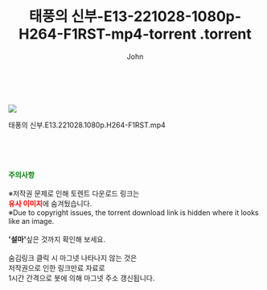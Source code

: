 ﻿---
layout: post
title:  "                   태풍의 신부-E13-221028-1080p-H264-F1RST-mp4-torrent                .torrent"
author: John
categories: [ 드라마 ]
tags: [  ]
image: https://torrentrj59.com/uploadfile/full/faf2cf5840419a09e6649ec5fb5440fa9ca6765b.jpg 
description: "                   태풍의 신부-E13-221028-1080p-H264-F1RST-mp4-torrent                 torrent 정보 공유"
toc: true
toc_sticky: true
---

<br>
<p><img src="https://torrentrj59.com/uploadfile/full/faf2cf5840419a09e6649ec5fb5440fa9ca6765b.jpg"/></p>
 태풍의 신부.E13.221028.1080p.H264-F1RST.mp4    
    
<br><br><br>
<p data-ke-size="size16"><b><span style="color: green;">주의사항</span></b><br /><br />※저작권 문제로 인해 토렌트 다운로드 링크는<br /><b><span style="color: red;">유사 이미지</span></b>에 숨겨뒀습니다.<br />※Due to copyright issues, the torrent download link is hidden where it looks like an image.<br /><br /><b>'설마'</b>싶은 것까지 확인해 보세요.<br /><br />숨김링크 클릭 시 마그넷 나타나지 않는 것은<br />저작권으로 인한 링크만료 자료로<br />1시간 간격으로 봇에 의해 마그넷 주소 갱신됩니다.</p>
